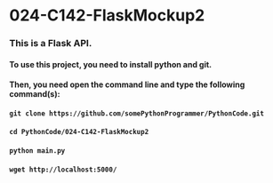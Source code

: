 # 024-C142-FlaskMockup2

### This is a Flask API.

#### To use this project, you need to install python and git.
#### Then, you need open the command line and type the following command(s):
#### `git clone https://github.com/somePythonProgrammer/PythonCode.git`
#### `cd PythonCode/024-C142-FlaskMockup2`
#### `python main.py`
#### `wget http://localhost:5000/`
